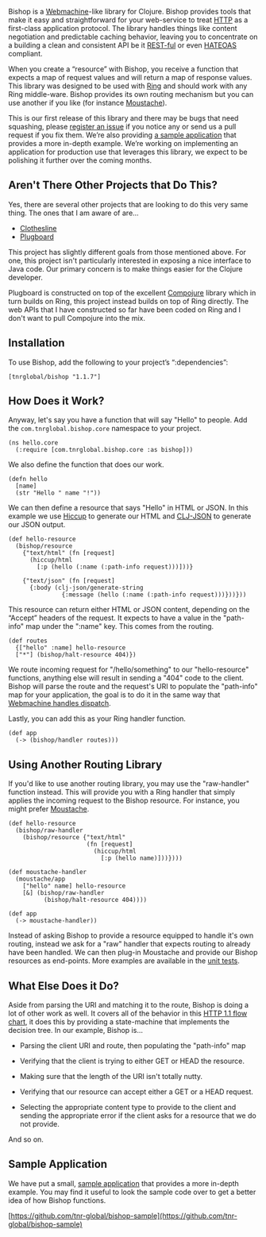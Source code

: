 Bishop is a [Webmachine](http://wiki.basho.com/Webmachine.html)-like
library for Clojure. Bishop provides tools that make it easy and
straightforward for your web-service to treat
[HTTP](http://en.wikipedia.org/wiki/Hypertext_Transfer_Protocol) as a
first-class application protocol. The library handles things like
content negotiation and predictable caching behavior, leaving you to
concentrate on a building a clean and consistent API be it
[REST-ful](http://en.wikipedia.org/wiki/REST) or even
[HATEOAS](http://en.wikipedia.org/wiki/HATEOAS) compliant.

When you create a “resource” with Bishop, you receive a function that
expects a map of request values and will return a map of response
values. This library was designed to be used with
[Ring](https://github.com/mmcgrana/ring) and should work with any Ring
middle-ware. Bishop provides its own routing mechanism but you can use
another if you like (for instance
[Moustache](https://github.com/cgrand/moustache)).

This is our first release of this library and there may be bugs that
need squashing, please
[register an issue](https://github.com/tnr-global/bishop/issues) if
you notice any or send us a pull request if you fix them. We’re also
providing
[a sample application](https://github.com/tnr-global/bishop-sample)
that provides a more in-depth example. We’re working on implementing
an application for production use that leverages this library, we
expect to be polishing it further over the coming months.

## Aren't There Other Projects that Do This?

Yes, there are several other projects that are looking to do this
very same thing. The ones that I am aware of are...

*  [Clothesline](https://github.com/banjiewen/Clothesline)
*  [Plugboard](https://github.com/malcolmsparks/plugboard)

This project has slightly different goals from those mentioned
above. For one, this project isn't particularly interested in
exposing a nice interface to Java code. Our primary concern is to
make things easier for the Clojure developer.

Plugboard is constructed on top of the excellent
[Compojure](https://github.com/weavejester/compojure) library which in
turn builds on Ring, this project instead builds on top of Ring
directly. The web APIs that I have constructed so far have been coded
on Ring and I don't want to pull Compojure into the mix.

## Installation

To use Bishop, add the following to your project’s “:dependencies”:

```
[tnrglobal/bishop "1.1.7"]
```

## How Does it Work?

Anyway, let's say you have a function that will say "Hello" to
people. Add the `com.tnrglobal.bishop.core` namespace to your project.

```
(ns hello.core
  (:require [com.tnrglobal.bishop.core :as bishop]))
```
We also define the function that does our work.

```
(defn hello
  [name]
  (str "Hello " name "!"))
```

We can then define a resource that says "Hello" in HTML or JSON. In
this example we use [Hiccup](https://github.com/weavejester/hiccup) to
generate our HTML and [CLJ-JSON](https://github.com/mmcgrana/clj-json)
to generate our JSON output.

```
(def hello-resource
  (bishop/resource
    {"text/html" (fn [request]
      (hiccup/html
        [:p (hello (:name (:path-info request)))]))}

    {"text/json" (fn [request]
      {:body (clj-json/generate-string
               {:message (hello (:name (:path-info request)))}))}))
```

This resource can return either HTML or JSON content, depending on the
“Accept” headers of the request. It expects to have a value in the
"path-info" map under the ":name" key. This comes from the routing.

```
(def routes
  {["hello" :name] hello-resource
  ["*"] (bishop/halt-resource 404)})
```

We route incoming request for "/hello/something" to our
"hello-resource" functions, anything else will result in sending a
"404" code to the client. Bishop will parse the route and the
request's URI to populate the "path-info" map for your application,
the goal is to do it in the same way that
[Webmachine handles dispatch](http://wiki.basho.com/Webmachine-Dispatching.html).

Lastly, you can add this as your Ring handler function.

```
(def app
  (-> (bishop/handler routes)))
```

## Using Another Routing Library


If you'd like to use another routing library, you may use the
"raw-handler" function instead. This will provide you with a Ring
handler that simply applies the incoming request to the Bishop
resource. For instance, you might prefer
[Moustache](https://github.com/cgrand/moustache).

    (def hello-resource
	  (bishop/raw-handler
	    (bishop/resource {"text/html"
		                  (fn [request]
						    (hiccup/html
							  [:p (hello name)]))})))

    (def moustache-handler
	  (moustache/app
	    ["hello" name] hello-resource
		[&] (bishop/raw-handler
		      (bishop/halt-resource 404))))

	(def app
	  (-> moustache-handler))

Instead of asking Bishop to provide a resource equipped to handle it's
own routing, instead we ask for a "raw" handler that expects routing
to already have been handled. We can then plug-in Moustache and
provide our Bishop resources as end-points. More examples are
available in the
[unit tests](https://github.com/tnr-global/bishop/blob/master/test/com/tnrglobal/bishop/test/core.clj#L25).

## What Else Does it Do?

Aside from parsing the URI and matching it to the route, Bishop is
doing a lot of other work as well. It covers all of the behavior in
this
[HTTP 1.1 flow chart](http://wiki.basho.com/Webmachine-Diagram.html),
it does this by providing a state-machine that implements the decision
tree. In our example, Bishop is...

* Parsing the client URI and route, then populating the "path-info"
map

* Verifying that the client is trying to either GET or HEAD the
resource.

* Making sure that the length of the URI isn't totally nutty.

* Verifying that our resource can accept either a GET or a HEAD
request.

* Selecting the appropriate content type to provide to the client and
sending the appropriate error if the client asks for a resource that
we do not provide.

And so on.

## Sample Application

We have put a small,
[sample application](https://github.com/tnr-global/bishop-sample) that
provides a more in-depth example. You may find it useful to look the
sample code over to get a better idea of how Bishop functions.

[https://github.com/tnr-global/bishop-sample](https://github.com/tnr-global/bishop-sample)
